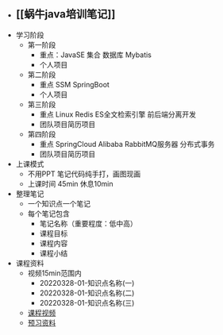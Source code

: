 - ## [[蜗牛java培训笔记]]
- 学习阶段
	- 第一阶段
		- 重点：JavaSE 集合 数据库 Mybatis
		- 个人项目
	- 第二阶段
		- 重点 SSM SpringBoot
		- 个人项目
	- 第三阶段
		- 重点 Linux Redis ES全文检索引擎 前后端分离开发
		- 团队项目简历项目
	- 第四阶段
		- 重点 SpringCloud Alibaba RabbitMQ服务器 分布式事务
		- 团队项目简历项目
- 上课模式
	- 不用PPT 笔记代码纯手打，画图现画
	- 上课时间 45min 休息10min
- 整理笔记
	- 一个知识点一个笔记
	- 每个笔记包含
		- 笔记名称（重要程度：低中高）
		- 课程目标
		- 课程内容
		- 课程小结
- 课程资料
	- 视频15min范围内
		- 20220328-01-知识点名称(一)
		- 20220328-01-知识点名称(二)
		- 20220328-01-知识点名称(三)
	- [课程视频](https://www.woniuxy.com/book/)
	- [预习资料](https://www.woniuxy.com/book/)